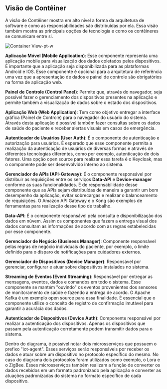 ## Visão de Contêiner

A visão de Contêiner mostra em alto nível a forma da arquitetura de software e como as responsabilidades são distribuídas por ela. Essa visão também mostra as principais opções de tecnologia e como os contêineres se comunicam entre si.

![Container View-pt-w](https://github.com/Bwenkoi/Conf-eHealth-Documentation/assets/28735848/f5bd1171-3740-4466-9b69-31a4b1cf2af6)

**Aplicação Móvel (Mobile Application)**: Esse componente representa uma aplicação mobile para visualização dos dados coletados pelos dispositivos. É importante que a aplicação seja disponibilizada para as plataformas Android e IOS. Esse componente é opcional para a arquitetura de referência uma vez que a apresentação de dados e painel de controle são obrigatórios na forma de aplicação web.

**Painel de Controle (Control Panel)**: Permite que, através do navegador, seja possível fazer o gerenciamento dos dispositivos presentes na aplicação e permite também a visualização de dados sobre o estado dos dispositivos.

**Aplicação Web (Web Application)**: Tem como objetivo entregar a interface gráfica (Painel de Controle) para o navegador do usuário do sistema. Através desta aplicação é possível também fazer consultas sobre os dados de saúde do paciente e receber alertas visuais em casos de emergência.

**Autenticador de Usuários (User Auth)**: É o componente de autenticação e autorização para usuários. É esperado que esse componente permita a realização da autenticação de usuários de diversas formas e através de diferentes tecnologias diferentes, como por exemplo, autenticação de dois fatores. Uma opção open source para realizar essa tarefa é o Keycloak, mas o componente pode ser desenvolvido interno ao sistema.

**Gerenciador de APIs (API-Gateway)**: É o componente responsável por distribuir as requisições entre os serviços **Data-API** e **Device-manager** conforme as suas funcionalidades. É de responsabilidade desse componente que as APIs sejam distribuídas de maneira a garantir um bom desempenho da aplicação, evitar sobrecargas e realizar o balanceamento de requisições. O Amazon API Gateway e o Kong são exemplos de ferramentas para realização desse tipo de trabalho.

**Data-API**: É o componente responsável pela consulta e disponibilização dos dados em núvem. Assim os componentes que fazem a entrega visual dos dados consultam as informações de acordo com as regras estabelecidas por esse componente.

**Gerenciador de Negócio (Business Manager)**: Componente responsável pelas regras de negócio individuais do paciente, por exemplo, o limite definido para o disparo de notificações para cuidadores externos.

**Gerenciador de Dispositivos (Device Manager)**: Responsável por gerenciar, configurar e atuar sobre dispositivos instalados no sistema.

**Streaming de Eventos (Event Streaming)**: Responsável por entregar as mensagens, eventos, dados e comandos em todo o sistema. Esse componente se mantém "ouvindo" os eventos provenientes dos sensores de monitoramento de saúde e fazendo a entrega de acordo. O Apache Kafka é um exemplo open source para essa finalidade. É essencial que o componente utilize o conceito de registro de confirmação imutável para garantir a acurácia dos dados.

**Autenticador de Dispositivos (Device Auth)**: Componente responsável por realizar a autenticação dos dispositivos. Apenas os dispositivos que passam pela autenticação corretamente podem transmitir dados para o sistema.

Dentro do diagrama, é possível notar dois microsserviços que possuem o prefixo "iot-agent". Esses serviços serão responsáveis por receber os dados e atuar sobre um dispositivo no protocolo específico do mesmo. No caso do diagrama dois protocolos foram utilizados como exemplo, o Lora e o ZigBee. Esses microsserviços também realizam a função de converter os dados recebidos em um formato padronizado pela aplicação e converter as atuações padronizadas do sistema no formato específico de cada dispositivo.
